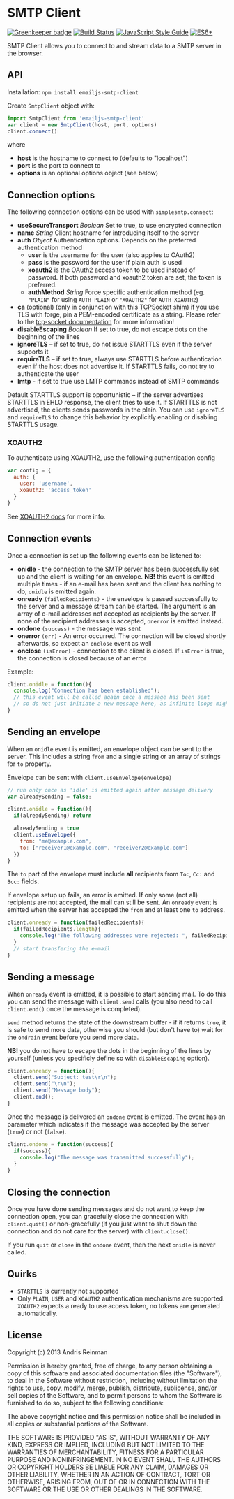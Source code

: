 # SMTP Client

[![Greenkeeper badge](https://badges.greenkeeper.io/emailjs/emailjs-smtp-client.svg)](https://greenkeeper.io/) [![Build Status](https://travis-ci.org/emailjs/emailjs-smtp-client.png?branch=master)](https://travis-ci.org/emailjs/emailjs-smtp-client) [![JavaScript Style Guide](https://img.shields.io/badge/code_style-standard-brightgreen.svg)](https://standardjs.com)  [![ES6+](https://camo.githubusercontent.com/567e52200713e0f0c05a5238d91e1d096292b338/68747470733a2f2f696d672e736869656c64732e696f2f62616467652f65732d362b2d627269676874677265656e2e737667)](https://kangax.github.io/compat-table/es6/)

SMTP Client allows you to connect to and stream data to a SMTP server in the browser.

## API

Installation: `npm install emailjs-smtp-client`

Create `SmtpClient` object with:

```javascript
import SmtpClient from 'emailjs-smtp-client'
var client = new SmtpClient(host, port, options)
client.connect()
```

where

* **host** is the hostname to connect to (defaults to "localhost")
* **port** is the port to connect to
* **options** is an optional options object (see below)

## Connection options

The following connection options can be used with `simplesmtp.connect`:

* **useSecureTransport** *Boolean* Set to true, to use encrypted connection
* **name** *String* Client hostname for introducing itself to the server
* **auth** *Object* Authentication options. Depends on the preferred authentication method
  * **user** is the username for the user (also applies to OAuth2)
  * **pass** is the password for the user if plain auth is used
  * **xoauth2** is the OAuth2 access token to be used instead of password. If both password and xoauth2 token are set, the token is preferred.
  * **authMethod** *String* Force specific authentication method (eg. `"PLAIN"` for using `AUTH PLAIN` or `"XOAUTH2"` for `AUTH XOAUTH2`)
* **ca** (optional) (only in conjunction with this [TCPSocket shim](https://github.com/emailjs/emailjs-tcp-socket)) if you use TLS with forge, pin a PEM-encoded certificate as a string. Please refer to the [tcp-socket documentation](https://github.com/emailjs/emailjs-tcp-socket) for more information!
* **disableEscaping** *Boolean* If set to true, do not escape dots on the beginning of the lines
* **ignoreTLS** – if set to true, do not issue STARTTLS even if the server supports it
* **requireTLS** – if set to true, always use STARTTLS before authentication even if the host does not advertise it. If STARTTLS fails, do not try to authenticate the user
* **lmtp** - if set to true use LMTP commands instead of SMTP commands

Default STARTTLS support is opportunistic – if the server advertises STARTTLS in EHLO response, the client tries to use it. If STARTTLS is not advertised, the clients sends passwords in the plain. You can use `ignoreTLS` and `requireTLS` to change this behavior by explicitly enabling or disabling STARTTLS usage.

### XOAUTH2

To authenticate using XOAUTH2, use the following authentication config

```javascript
var config = {
  auth: {
    user: 'username',
    xoauth2: 'access_token'
  }
}
```

See [XOAUTH2 docs](https://developers.google.com/gmail/xoauth2_protocol#smtp_protocol_exchange) for more info.

## Connection events

Once a connection is set up the following events can be listened to:

* **onidle** - the connection to the SMTP server has been successfully set up and the client is waiting for an envelope. **NB!** this event is emitted multiple times - if an e-mail has been sent and the client has nothing to do, `onidle` is emitted again.
* **onready** `(failedRecipients)` - the envelope is passed successfully to the server and a message stream can be started. The argument is an array of e-mail addresses not accepted as recipients by the server. If none of the recipient addresses is accepted, `onerror` is emitted instead.
* **ondone** `(success)` - the message was sent
* **onerror** `(err)` - An error occurred. The connection will be closed shortly afterwards, so expect an `onclose` event as well
* **onclose** `(isError)` - connection to the client is closed. If `isError` is true, the connection is closed because of an error

Example:

```javascript
client.onidle = function(){
  console.log("Connection has been established");
  // this event will be called again once a message has been sent
  // so do not just initiate a new message here, as infinite loops might occur
}
```

## Sending an envelope

When an `onidle` event is emitted, an envelope object can be sent to the server.
This includes a string `from` and a single string or an array of strings for `to` property.

Envelope can be sent with `client.useEnvelope(envelope)`

```javascript
// run only once as 'idle' is emitted again after message delivery
var alreadySending = false;

client.onidle = function(){
  if(alreadySending) return

  alreadySending = true
  client.useEnvelope({
    from: "me@example.com",
    to: ["receiver1@example.com", "receiver2@example.com"]
  })
}
```

The `to` part of the envelope must include **all** recipients from `To:`, `Cc:` and `Bcc:` fields.

If envelope setup up fails, an error is emitted. If only some (not all)
recipients are not accepted, the mail can still be sent. An `onready` event
is emitted when the server has accepted the `from` and at least one `to`
address.

```javascript
client.onready = function(failedRecipients){
  if(failedRecipients.length){
    console.log("The following addresses were rejected: ", failedRecipients)
  }
  // start transfering the e-mail
}
```

## Sending a message

When `onready` event is emitted, it is possible to start sending mail. To do this
you can send the message with `client.send` calls (you also need to call `client.end()` once
the message is completed).

`send` method returns the state of the downstream buffer - if it returns `true`, it is safe to send more data, otherwise you should (but don't have to) wait for the `ondrain` event before you send more data.

**NB!** you do not have to escape the dots in the beginning of the lines by yourself (unless you specificly define so with `disableEscaping` option).

```javascript
client.onready = function(){
  client.send("Subject: test\r\n");
  client.send("\r\n");
  client.send("Message body");
  client.end();
}
```

Once the message is delivered an `ondone` event is emitted. The event has an
parameter which indicates if the message was accepted by the server (`true`) or not (`false`).

```javascript
client.ondone = function(success){
  if(success){
    console.log("The message was transmitted successfully");
  }
}
```

## Closing the connection

Once you have done sending messages and do not want to keep the connection open, you can gracefully close the connection with `client.quit()` or non-gracefully (if you just want to shut down the connection and do not care for the server) with `client.close()`.

If you run `quit` or `close` in the `ondone` event, then the next `onidle` is never called.

## Quirks

* `STARTTLS` is currently not supported
* Only `PLAIN`, `USER` and `XOAUTH2` authentication mechanisms are supported. `XOAUTH2` expects a ready to use access token, no tokens are generated automatically.

## License

Copyright (c) 2013 Andris Reinman

Permission is hereby granted, free of charge, to any person obtaining a copy
of this software and associated documentation files (the "Software"), to deal
in the Software without restriction, including without limitation the rights
to use, copy, modify, merge, publish, distribute, sublicense, and/or sell
copies of the Software, and to permit persons to whom the Software is
furnished to do so, subject to the following conditions:

The above copyright notice and this permission notice shall be included in
all copies or substantial portions of the Software.

THE SOFTWARE IS PROVIDED "AS IS", WITHOUT WARRANTY OF ANY KIND, EXPRESS OR
IMPLIED, INCLUDING BUT NOT LIMITED TO THE WARRANTIES OF MERCHANTABILITY,
FITNESS FOR A PARTICULAR PURPOSE AND NONINFRINGEMENT. IN NO EVENT SHALL THE
AUTHORS OR COPYRIGHT HOLDERS BE LIABLE FOR ANY CLAIM, DAMAGES OR OTHER
LIABILITY, WHETHER IN AN ACTION OF CONTRACT, TORT OR OTHERWISE, ARISING FROM,
OUT OF OR IN CONNECTION WITH THE SOFTWARE OR THE USE OR OTHER DEALINGS IN
THE SOFTWARE.
